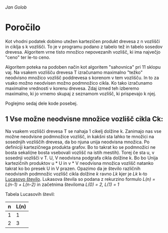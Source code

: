 *Jan Golob*
# Poročilo

Kot vhodni podatek dobimo utežen kartezičen produkt drevesa z n vozlišči in ciklja s k vozlišči. To je v programu podano z tabelo tež in tabelo sosedov drevesa.
Algoritem vrne tisto množico nepovezanih vozlišč, ki ima največjo "ceno" ter le-to ceno.

Algoritem poteka na podoben način kot algoritem "sahovnica" pri 11 sklopu vaj. Na vsakem vozlišču drevesa T izračunamo maximalno "težko" neodvisno množico vozlišč poddrevesa s korenom v tem vozlišču. In to za vsako možno neodvisen možno podmnožico cikla. Ko tako izračunamo maximalne vrednosti v korenu drevesa. Zdaj izmed teh izberemo maximalno, ki jo vrnemo skupaj z seznamom vozlišč, ki prispevajo k njej.

Poglejmo sedaj dele kode posebej.

## 1 Vse možne neodvisne množice vozlišč cikla Ck:
Na vsakem vozlišči drevesa T se nahaja 1 cikelj dolžine k. Zanimajo nas vse možne neodvisne podmnožice vozlišč, in kakšni sta lahko te množici na sosednjih vozliščih drevesa, da bo njuna unija neodvisna množica. Po definiciji kartezičnega produkta grafov. Bo to takrat ko se podmnožici ne bosta sekali(ne bosta vsebovali vozlišč na istih mestih).
Torej če sta u, v sosednji vozlišči v T. U, V neodvisna podgrafa cikla dolžine k. Bo bo Unija kartezičnih produktov u * U in v * V neodvisna množica vozlišč natanko takrat ko bo presek U in V prazen.
Opazimo da je število različnih neodvisnih podmnožic vozlišč cikla dolžine *k* ravno *Lk* kjer je *Lk* k-to [Lucasovo število](https://en.wikipedia.org/wiki/Lucas_number).
Lukasova števila so podana z rekurzino formulo *L(n) = L(n-1) + L(n-2)* in začetnima številoma *L(0) = 2, L(1) = 1*

Tabela Lucasovih števil:

n| L(n)
--- | --- 
1|1
2|3
